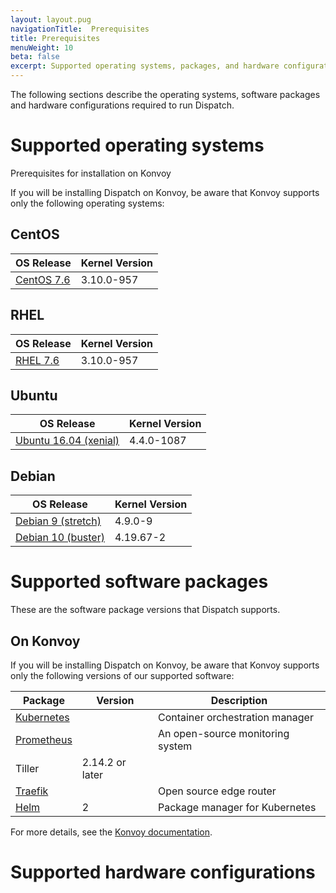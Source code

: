 ```yaml
---
layout: layout.pug
navigationTitle:  Prerequisites
title: Prerequisites
menuWeight: 10
beta: false
excerpt: Supported operating systems, packages, and hardware configurations
---
```

The following sections describe the operating systems, software packages and hardware configurations required to run Dispatch.

# Supported operating systems 

Prerequisites for installation on Konvoy

If you will be installing Dispatch on Konvoy, be aware that Konvoy supports only the following operating systems:

## CentOS

| OS Release | Kernel Version |
|------------|----------------|
| [CentOS 7.6][centos_7_6] | 3.10.0-957 |

## RHEL

| OS Release | Kernel Version |
|------------|----------------|
| [RHEL 7.6][rhel_7_6] | 3.10.0-957 |

## Ubuntu

| OS Release | Kernel Version |
|------------|----------------|
| [Ubuntu 16.04 (xenial)][ubuntu_16] | 4.4.0-1087 |

## Debian

| OS Release | Kernel Version |
|------------|----------------|
| [Debian 9 (stretch)][debian_9] | 4.9.0-9 |
| [Debian 10 (buster)][debian_10] | 4.19.67-2 |

[centos_7_6]: https://wiki.centos.org/Manuals/ReleaseNotes/CentOS7.1810
[rhel_7_6]: https://access.redhat.com/documentation/en-us/red_hat_enterprise_linux/7/html/7.6_release_notes/index
[ubuntu_16]: https://wiki.ubuntu.com/XenialXerus/ReleaseNotes
[debian_9]: https://www.debian.org/releases/stretch/releasenotes
[debian_10]: https://www.debian.org/releases/buster/releasenotes

# Supported software packages

These are the software package versions that Dispatch supports.    


## On Konvoy

If you will be installing Dispatch on Konvoy, be aware that Konvoy supports only the following versions of our supported software:

| Package | Version | Description |
|-----|-----|-----|
| [Kubernetes](https://kubernetes.io/) |   | Container orchestration manager  |
| [Prometheus](https://prometheus.io/) |   |  An open-source monitoring system  |
| Tiller | 2.14.2 or later  |   |
| [Traefik](https://docs.traefik.io/) |    |Open source edge router  |
| [Helm](https://helm.sh/) |  2 | Package manager for Kubernetes |

For more details, see the [Konvoy documentation](https://docs.d2iq.com/ksphere/konvoy/).






# Supported hardware configurations
